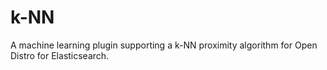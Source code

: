 # k-NN
A machine learning plugin supporting a k-NN proximity algorithm for Open Distro for Elasticsearch.
